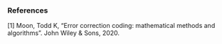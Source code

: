 ### References
[1] Moon, Todd K, “Error correction coding: mathematical methods and algorithms”. John Wiley & Sons, 2020.
